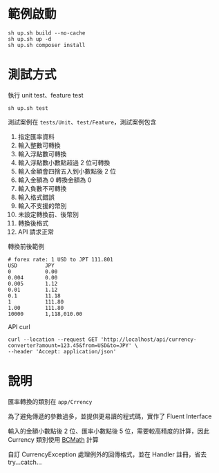 # 範例啟動
```shell
sh up.sh build --no-cache
sh up.sh up -d
sh up.sh composer install
```

# 測試方式
執行 unit test、feature test
```shell
sh up.sh test
```

測試案例在 `tests/Unit`、`test/Feature`，測試案例包含
1. 指定匯率資料
2. 輸入整數可轉換
3. 輸入浮點數可轉換
4. 輸入浮點數小數點超過 2 位可轉換
5. 輸入金額會四捨五入到小數點後 2 位
6. 輸入金額為 0 轉換金額為 0
7. 輸入負數不可轉換
8. 輸入格式錯誤
9. 輸入不支援的幣別
10. 未設定轉換前、後幣別
11. 轉換後格式
12. API 請求正常

轉換前後範例
```
# forex rate: 1 USD to JPT 111.801
USD         JPY
0           0.00
0.004       0.00
0.005       1.12
0.01        1.12
0.1         11.18
1           111.80
1.00        111.80
10000       1,118,010.00
```

API curl
```shell
curl --location --request GET 'http://localhost/api/currency-converter?amount=123.45&from=USD&to=JPY' \
--header 'Accept: application/json'
```

# 說明
匯率轉換的類別在 `app/Crrency`

為了避免傳遞的參數過多，並提供更易讀的程式碼，實作了 Fluent Interface

輸入的金額小數點後 2 位、匯率小數點後 5 位，需要較高精度的計算，因此 Currency 類別使用 [BCMath](https://www.php.net/manual/en/book.bc.php) 計算

自訂 CurrencyException 處理例外的回傳格式，並在 Handler 註冊，省去 try...catch...

